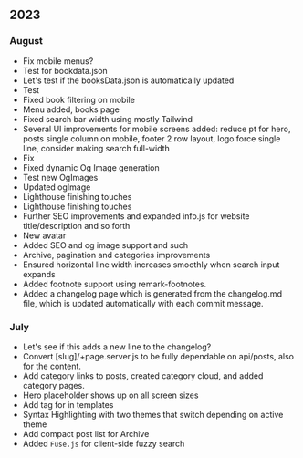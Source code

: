 ## 2023

### August
- Fix mobile menus?
- Test for bookdata.json
- Let's test if the booksData.json is automatically updated
- Test
- Fixed book filtering on mobile
- Menu added, books page
- Fixed search bar width using mostly Tailwind
- Several UI improvements for mobile screens added: reduce pt for hero, posts single column on mobile, footer 2 row layout, logo force single line, consider making search full-width
- Fix
- Fixed dynamic Og Image generation
- Test new OgImages
- Updated ogImage
- Lighthouse finishing touches
- Lighthouse finishing touches
- Further SEO improvements and expanded info.js for website title/description and so forth
- New avatar
- Added SEO and og image support and such
- Archive, pagination and categories improvements
- Ensured horizontal line width increases smoothly when search input expands
- Added footnote support using remark-footnotes. 
- Added a changelog page which is generated from the changelog.md file, which is updated automatically with each commit message.





















### July
- Let's see if this adds a new line to the changelog?
- Convert [slug]/+page.server.js to be fully dependable on api/posts, also for the content.
- Add category links to posts, created category cloud, and added category pages.
- Hero placeholder shows up on all screen sizes
- Add tag for in templates
- Syntax Highlighting with two themes that switch depending on active theme
- Add compact post list for Archive
- Added `Fuse.js` for client-side fuzzy search
